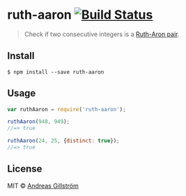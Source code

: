 # ruth-aaron [![Build Status](https://travis-ci.org/gillstrom/ruth-aaron.svg?branch=master)](https://travis-ci.org/gillstrom/ruth-aaron)

> Check if two consecutive integers is a [Ruth-Aron pair](https://en.wikipedia.org/wiki/Ruth%E2%80%93Aaron_pair).


## Install

```
$ npm install --save ruth-aaron
```


## Usage

```js
var ruthAaron = require('ruth-aaron');

ruthAaron(948, 949);
//=> true

ruthAaron(24, 25, {distinct: true});
//=> true
```


## License

MIT © [Andreas Gillström](http://github.com/gillstrom)
